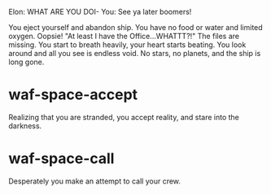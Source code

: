 Elon: WHAT ARE YOU DOI-
You: See ya later boomers!

You eject yourself and abandon ship. You have no food or water and limited oxygen. Oopsie!
"At least I have the Office...WHATTT?!" The files are missing.
You start to breath heavily, your heart starts beating. You look around and all you see is endless void.
No stars, no planets, and the ship is long gone.

# waf-space-accept
Realizing that you are stranded, you accept reality, and stare into the darkness.

# waf-space-call
Desperately you make an attempt to call your crew.